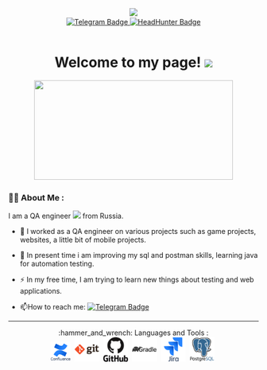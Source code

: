 <div id="header" align="center">
  <img src="https://media.giphy.com/media/gjrYDwbjnK8x36xZIO/giphy.gif" width="200"/>
</div>

<div id="badges" align="center">
  <a href="https://t.me/DEsqs">
    <img src=https://img.shields.io/badge/Telegram-blue?logo=telegram&logoColor=white&style=for-the-badge alt="Telegram Badge"/>
  </a>
  <a href="https://saransk.hh.ru/resume/3024743cff08569b760039ed1f67594c643758">
    <img src=https://img.shields.io/badge/HeadHunter-red?logo=hh&logoColor=white&style=for-the-badge alt="HeadHunter Badge"/>
  </a>
</div>
<div align="center">
  <img src="https://komarev.com/ghpvc/?username=1DEsq1&style=flat-square&color=blue" alt=""/>
</div>
<h1 align="center">
  Welcome to my page! 
  <img src="https://media.giphy.com/media/hvRJCLFzcasrR4ia7z/giphy.gif" width="20px"/>
</h1>

<div align="center">
  <img src="https://media.giphy.com/media/l0K4n42JVSqqUvAQg/giphy.gif" width="400" height="200"/>
</div>

### :man_technologist: About Me :
I am a QA engineer <img src="https://media.giphy.com/media/WUlplcMpOCEmTGBtBW/giphy.gif" width="30"> from Russia.
- :telescope: I worked as a QA engineer on various projects such as game projects, websites, a little bit of mobile projects.

- :seedling: In present time i am improving my sql and postman skills, learning java for automation testing.

- :zap: In my free time, I am trying to learn new things about testing and web applications.

- :mailbox:How to reach me: [![Telegram Badge](https://img.shields.io/badge/-Telegram-blue?style=flat&logo=Telegram&logoColor=white)]("https://t.me/DEsqs")

---
<div align="center">
  :hammer_and_wrench: Languages and Tools :
</div>

<div align="center">
  <img src="https://github.com/devicons/devicon/blob/master/icons/confluence/confluence-original-wordmark.svg" title="Confluence" alt="Confluence" width="40" height="40"/>&nbsp;
  <img src="https://github.com/devicons/devicon/blob/master/icons/git/git-original-wordmark.svg" title="git" alt="git" width="50" height="50"/>&nbsp;
  <img src="https://github.com/devicons/devicon/blob/master/icons/github/github-original-wordmark.svg" title="github" alt="github" width="50" height="50"/>&nbsp;
  <img src="https://github.com/devicons/devicon/blob/master/icons/gradle/gradle-plain-wordmark.svg" title="gradle" alt="gradle" width="50" height="50"/>&nbsp;
  <img src="https://github.com/devicons/devicon/blob/master/icons/jira/jira-original-wordmark.svg" title="jira" alt="jira" width="50" height="50"/>&nbsp;
  <img src="https://github.com/devicons/devicon/blob/master/icons/postgresql/postgresql-original-wordmark.svg" title="postgresql" alt="postgresql" width="50" height="50"/>&nbsp;
</div>
